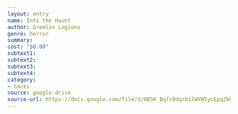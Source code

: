 ```yaml
---
layout: entry 
name: Into the Haunt
author: Gremlin Legions
genre: horror
summary: 
cost: "$0.00"
subtext1: 
subtext2: 
subtext3: 
subtext4: 
category:
- hacks
source: google-drive
source-url: https://docs.google.com/file/d/0B5K_Bqfr0dqcb1lWYW5ycEpqZkU/edit
---
```

